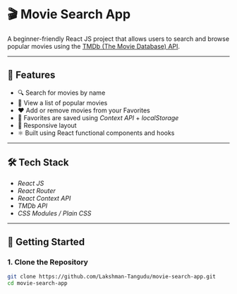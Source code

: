 # 🎬 Movie Search App

A beginner-friendly React JS project that allows users to search and browse popular movies using the [TMDb (The Movie Database) API](https://www.themoviedb.org/).

---

## 🚀 Features

- 🔍 Search for movies by name
- 🌟 View a list of popular movies
- ❤ Add or remove movies from your Favorites
- 💾 Favorites are saved using *Context API* + *localStorage*
- 📱 Responsive layout
- ⚛ Built using React functional components and hooks

---

## 🛠 Tech Stack

- *React JS*
- *React Router*
- *React Context API*
- *TMDb API*
- *CSS Modules / Plain CSS*

---

## 🔧 Getting Started

### 1. Clone the Repository

```bash
git clone https://github.com/Lakshman-Tangudu/movie-search-app.git
cd movie-search-app
